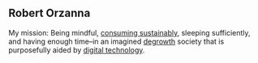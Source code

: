 ## Robert Orzanna
My mission: Being mindful, [consuming sustainably](http://scorai.org/), sleeping sufficiently, and having enough time–in an imagined [degrowth](https://degrowth.org/) society that is purposefully aided by [digital technology](http://sheetgo.com/).
